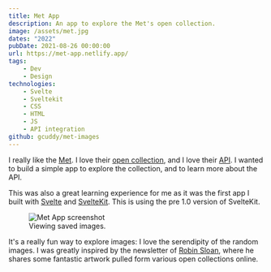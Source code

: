 ```yaml
---
title: Met App
description: An app to explore the Met's open collection.
image: /assets/met.jpg
dates: "2022"
pubDate: 2021-08-26 00:00:00
url: https://met-app.netlify.app/
tags:
    - Dev
    - Design
technologies:
    - Svelte
    - Sveltekit
    - CSS
    - HTML
    - JS
    - API integration
github: gcuddy/met-images
---
```


I really like the [Met](https://www.metmuseum.org/). I love their [open collection](https://www.metmuseum.org/art/collection), and I love their [API](https://metmuseum.github.io/). I wanted to build a simple app to explore the collection, and to learn more about the API.

This was also a great learning experience for me as it was the first app I built with [Svelte](https://svelte.dev/) and [SvelteKit](https://kit.svelte.dev/). This is using the pre 1.0 version of SvelteKit.

<figure>
    <img src="/assets/met-saved.jpg" alt="Met App screenshot" />
    <figcaption>Viewing saved images.</figcaption>
</figure>

It's a really fun way to explore images: I love the serendipity of the random images. I was greatly inspired by the newsletter of [Robin Sloan](https://www.robinsloan.com/), where he shares some fantastic artwork pulled form various open collections online.

